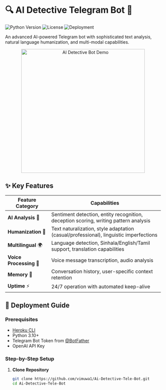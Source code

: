 # 🔍 AI Detective Telegram Bot 🤖

![Python Version](https://img.shields.io/badge/python-3.10%2B-blue)
![License](https://img.shields.io/badge/license-MIT-green)
![Deployment](https://img.shields.io/badge/deployment-Heroku-purple)

An advanced AI-powered Telegram bot with sophisticated text analysis, natural language humanization, and multi-modal capabilities.

<div align="center">
  <img src="https://i.imgur.com/7QZ4q0G.png" width="400" alt="AI Detective Bot Demo">
</div>

## ✨ Key Features

| Feature Category | Capabilities |
|-----------------|-------------|
| **AI Analysis** 🧠 | Sentiment detection, entity recognition, deception scoring, writing pattern analysis |
| **Humanization** 💬 | Text naturalization, style adaptation (casual/professional), linguistic imperfections |
| **Multilingual** 🌍 | Language detection, Sinhala/English/Tamil support, translation capabilities |
| **Voice Processing** 🎤 | Voice message transcription, audio analysis |
| **Memory** 🧠 | Conversation history, user-specific context retention |
| **Uptime** ⚡ | 24/7 operation with automated keep-alive |

## 🚀 Deployment Guide

### Prerequisites
- [Heroku CLI](https://devcenter.heroku.com/articles/heroku-cli)
- Python 3.10+
- Telegram Bot Token from [@BotFather](https://t.me/BotFather)
- OpenAI API Key

### Step-by-Step Setup

1. **Clone Repository**
   ```bash
   git clone https://github.com/vimuwa1/Ai-Detective-Tele-Bot.git
   cd Ai-Detective-Tele-Bot
